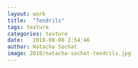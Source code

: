 ```yaml
---
layout: work
title:  "Tendrils"
tags: texture
categories: texture
date:   2018-08-08 2:54:46
author: Natacha Sochat
image: 2018/natacha-sochat-tendrils.jpg
--- 
```

